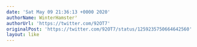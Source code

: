 ```yaml
---
date: 'Sat May 09 21:36:13 +0000 2020'
authorName: WinterHamster⁷
authorUrl: 'https://twitter.com/92OT7'
originalPost: 'https://twitter.com/92OT7/status/1259235750664642560'
layout: like
---
```

